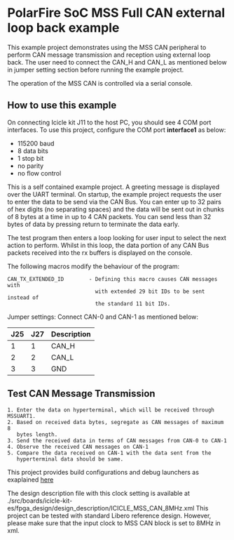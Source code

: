 # PolarFire SoC MSS Full CAN external loop back example

This example project demonstrates using the MSS CAN peripheral to perform CAN
message transmission and reception using external loop back. The user need to 
connect the CAN_H and CAN_L as mentioned below in jumper setting section before 
running the example project.  

The operation of the MSS CAN is controlled via a serial console.

## How to use this example

On connecting Icicle kit J11 to the host PC, you should see 4 COM port interfaces. 
To use this project, configure the COM port **interface1** as below:
 - 115200 baud
 - 8 data bits
 - 1 stop bit
 - no parity
 - no flow control
    
This is a self contained example project. A greeting message is displayed
over the UART terminal. On startup, the example project requests the user to 
enter the data to be send via the CAN Bus. You can enter up to 32 pairs of hex 
digits (no separating spaces) and the data will be sent out in chunks of 8 
bytes at a time in up to 4 CAN packets. You can send less than 32 bytes of 
data by pressing return to terminate the data early.
    
The test program then enters a loop looking for user input to select the next
action to perform. Whilst in this loop, the data portion of any CAN Bus packets
received into the rx buffers is displayed on the console.

The following macros modify the behaviour of the program:

    CAN_TX_EXTENDED_ID        - Defining this macro causes CAN messages with
                                with extended 29 bit IDs to be sent instead of
                                the standard 11 bit IDs.

Jumper settings:
Connect CAN-0 and CAN-1 as mentioned below:
  
  |   J25   |   J27   | Description  |
  |---------|---------|--------------|
  |   1     |   1     |  CAN_H       |
  |   2     |   2     |  CAN_L       |
  |   3     |   3     |  GND         |
      
## Test CAN Message Transmission
    1. Enter the data on hyperterminal, which will be received through MSSUART1.
    2. Based on received data bytes, segregate as CAN messages of maximum 8 
       bytes length.
    3. Send the received data in terms of CAN messages from CAN-0 to CAN-1
    4. Observe the received CAN messages on CAN-1
    5. Compare the data received on CAN-1 with the data sent from the 
       hyperterminal data should be same.
       
This project provides build configurations and debug launchers as exaplained 
[here](https://github.com/polarfire-soc/polarfire-soc-bare-metal-examples/blob/main/README.md)

The design description file with this clock setting is available at ./src/boards/icicle-kit-es/fpga_design/design_description/ICICLE_MSS_CAN_8MHz.xml
This project can be tested with standard Libero reference design. However, please make sure that the input clock to MSS CAN block is set to 8MHz in xml.

